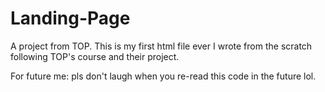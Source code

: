 # Landing-Page
A project from TOP.
This is my first html file ever I wrote from the scratch following TOP's course and their project.

For future me: pls don't laugh when you re-read this code in the future lol.